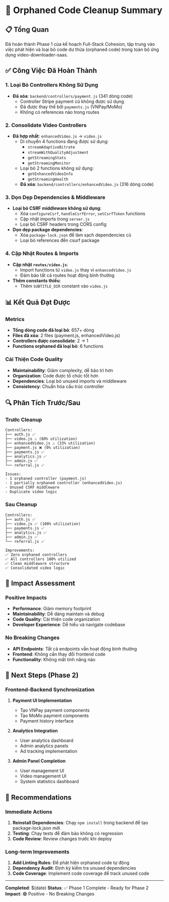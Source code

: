 # 🧹 Orphaned Code Cleanup Summary

## 📋 Tổng Quan
Đã hoàn thành Phase 1 của kế hoạch Full-Stack Cohesion, tập trung vào việc phát hiện và loại bỏ code dư thừa (orphaned code) trong toàn bộ ứng dụng video-downloader-saas.

## ✅ Công Việc Đã Hoàn Thành

### 1. Loại Bỏ Controllers Không Sử Dụng
- **Đã xóa**: `backend/controllers/payment.js` (341 dòng code)
  - Controller Stripe payment cũ không được sử dụng
  - Đã được thay thế bởi `payments.js` (VNPay/MoMo)
  - Không có references nào trong routes

### 2. Consolidate Video Controllers
- **Đã hợp nhất**: `enhancedVideo.js` → `video.js`
  - Di chuyển 4 functions đang được sử dụng:
    - `streamAdaptiveBitrate`
    - `streamWithQualityAdjustment` 
    - `getStreamingStats`
    - `getStreamingMonitor`
  - Loại bỏ 2 functions không sử dụng:
    - `getEnhancedVideoInfo`
    - `getStreamingHealth`
  - **Đã xóa**: `backend/controllers/enhancedVideo.js` (316 dòng code)

### 3. Dọn Dẹp Dependencies & Middleware
- **Loại bỏ CSRF middleware không sử dụng**:
  - Xóa `configureCsrf`, `handleCsrfError`, `setCsrfToken` functions
  - Cập nhật imports trong `server.js`
  - Loại bỏ CSRF headers trong CORS config
- **Dọn dẹp package dependencies**:
  - Xóa `package-lock.json` để làm sạch dependencies cũ
  - Loại bỏ references đến csurf package

### 4. Cập Nhật Routes & Imports
- **Cập nhật `routes/video.js`**:
  - Import functions từ `video.js` thay vì `enhancedVideo.js`
  - Đảm bảo tất cả routes hoạt động bình thường
- **Thêm constants thiếu**:
  - Thêm `SUBTITLE_DIR` constant vào `video.js`

## 📊 Kết Quả Đạt Được

### Metrics
- **Tổng dòng code đã loại bỏ**: 657+ dòng
- **Files đã xóa**: 2 files (payment.js, enhancedVideo.js)
- **Controllers được consolidate**: 2 → 1
- **Functions orphaned đã loại bỏ**: 6 functions

### Cải Thiện Code Quality
- **Maintainability**: Giảm complexity, dễ bảo trì hơn
- **Organization**: Code được tổ chức tốt hơn
- **Dependencies**: Loại bỏ unused imports và middleware
- **Consistency**: Chuẩn hóa cấu trúc controller

## 🔍 Phân Tích Trước/Sau

### Trước Cleanup
```
Controllers:
├── auth.js ✅
├── video.js ⚠️ (80% utilization)
├── enhancedVideo.js ⚠️ (33% utilization)
├── payment.js ❌ (0% utilization)
├── payments.js ✅
├── analytics.js ✅
├── admin.js ✅
└── referral.js ✅

Issues:
- 1 orphaned controller (payment.js)
- 1 partially orphaned controller (enhancedVideo.js)
- Unused CSRF middleware
- Duplicate video logic
```

### Sau Cleanup
```
Controllers:
├── auth.js ✅
├── video.js ✅ (100% utilization)
├── payments.js ✅
├── analytics.js ✅
├── admin.js ✅
└── referral.js ✅

Improvements:
✅ Zero orphaned controllers
✅ All controllers 100% utilized
✅ Clean middleware structure
✅ Consolidated video logic
```

## 🎯 Impact Assessment

### Positive Impacts
- **Performance**: Giảm memory footprint
- **Maintainability**: Dễ dàng maintain và debug
- **Code Quality**: Cải thiện code organization
- **Developer Experience**: Dễ hiểu và navigate codebase

### No Breaking Changes
- **API Endpoints**: Tất cả endpoints vẫn hoạt động bình thường
- **Frontend**: Không cần thay đổi frontend code
- **Functionality**: Không mất tính năng nào

## 🔄 Next Steps (Phase 2)

### Frontend-Backend Synchronization
1. **Payment UI Implementation**
   - Tạo VNPay payment components
   - Tạo MoMo payment components
   - Payment history interface

2. **Analytics Integration**
   - User analytics dashboard
   - Admin analytics panels
   - Ad tracking implementation

3. **Admin Panel Completion**
   - User management UI
   - Video management UI
   - System statistics dashboard

## 📝 Recommendations

### Immediate Actions
1. **Reinstall Dependencies**: Chạy `npm install` trong backend để tạo package-lock.json mới
2. **Testing**: Chạy tests để đảm bảo không có regression
3. **Code Review**: Review changes trước khi deploy

### Long-term Improvements
1. **Add Linting Rules**: Để phát hiện orphaned code tự động
2. **Dependency Audit**: Định kỳ kiểm tra unused dependencies
3. **Code Coverage**: Implement code coverage để track unused code

---
**Completed**: $(date)
**Status**: ✅ Phase 1 Complete - Ready for Phase 2
**Impact**: 🟢 Positive - No Breaking Changes
